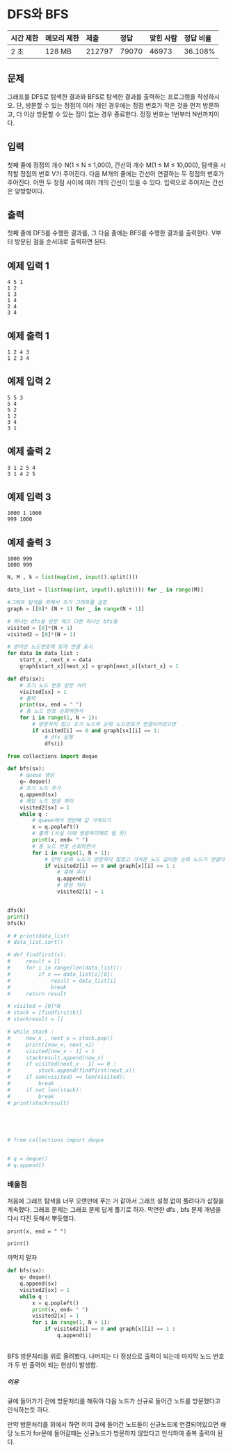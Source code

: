 # DFS와 BFS 

| 시간 제한 | 메모리 제한 | 제출   | 정답  | 맞힌 사람 | 정답 비율 |
| :-------- | :---------- | :----- | :---- | :-------- | :-------- |
| 2 초      | 128 MB      | 212797 | 79070 | 46973     | 36.108%   |

## 문제

그래프를 DFS로 탐색한 결과와 BFS로 탐색한 결과를 출력하는 프로그램을 작성하시오. 단, 방문할 수 있는 정점이 여러 개인 경우에는 정점 번호가 작은 것을 먼저 방문하고, 더 이상 방문할 수 있는 점이 없는 경우 종료한다. 정점 번호는 1번부터 N번까지이다.

## 입력

첫째 줄에 정점의 개수 N(1 ≤ N ≤ 1,000), 간선의 개수 M(1 ≤ M ≤ 10,000), 탐색을 시작할 정점의 번호 V가 주어진다. 다음 M개의 줄에는 간선이 연결하는 두 정점의 번호가 주어진다. 어떤 두 정점 사이에 여러 개의 간선이 있을 수 있다. 입력으로 주어지는 간선은 양방향이다.

## 출력

첫째 줄에 DFS를 수행한 결과를, 그 다음 줄에는 BFS를 수행한 결과를 출력한다. V부터 방문된 점을 순서대로 출력하면 된다.

## 예제 입력 1 

```
4 5 1
1 2
1 3
1 4
2 4
3 4
```

## 예제 출력 1 

```
1 2 4 3
1 2 3 4
```

## 예제 입력 2 

```
5 5 3
5 4
5 2
1 2
3 4
3 1
```

## 예제 출력 2 

```
3 1 2 5 4
3 1 4 2 5
```

## 예제 입력 3 

```
1000 1 1000
999 1000
```

## 예제 출력 3 

```
1000 999
1000 999
```



```python
N, M , k = list(map(int, input().split()))

data_list = [list(map(int, input().split())) for _ in range(M)]

#그래프 탐색을 위해서 초기 그래프를 설정
graph = [[0]* (N + 1) for _ in range(N + 1)]

# 하나는 dfs용 방문 체크 다른 하나는 bfs용
visited = [0]*(N + 1)
visited2 = [0]*(N + 1)

# 받아온 노드번호에 맞게 연결 표시
for data in data_list :
    start_x , next_x = data
    graph[start_x][next_x] = graph[next_x][start_x] = 1

def dfs(sx):
    # 초기 노드 번호 방문 처리
    visited[sx] = 1
    # 출력
    print(sx, end = " ")
    # 총 노드 번호 순회하면서 
    for i in range(1, N + 1):
        # 방문하지 않고 초기 노드와 순회 노드번호가 연결되어있으면
        if visited[i] == 0 and graph[sx][i] == 1:
            # dfs 실행
            dfs(i)

from collections import deque

def bfs(sx):
    # queue 생성
    q= deque()
    # 초기 노드 추가
    q.append(sx)
    # 해당 노드 방문 처리
    visited2[sx] = 1
    while q :
        # queue에서 첫번째 값 가져오기
        x = q.popleft()
        # 출력 (사실 이때 방문처리해도 될 듯)
        print(x, end= " ")
        # 총 노드 번호 순회하면서 
        for i in range(1, N + 1):
            # 만약 순회 노드가 방문하지 않았고 가져온 노드 값이랑 순회 노드가 연결이 되어있으면
            if visited2[i] == 0 and graph[x][i] == 1 :
                # 큐에 추가
                q.append(i)
                # 방문 처리
                visited2[i] = 1


dfs(k)
print()
bfs(k)

# # print(data_list)
# data_list.sort()

# def findfirst(x):
#     result = []
#     for i in range(len(data_list)):
#         if x == data_list[i][0]:
#             result = data_list[i]
#             break
#     return result

# visited = [0]*N
# stack = [findfirst(k)]
# stackresult = []

# while stack :
#     now_x , next_x = stack.pop()
#     print([now_x, next_x])
#     visited[now_x - 1] = 1
#     stackresult.append(now_x)
#     if visited[next_x - 1] == 0 :
#         stack.append(findfirst(next_x))
#     if sum(visited) == len(visited):
#         break
#     if not len(stack):
#         break
# print(stackresult)

    



# from collections import deque


# q = deque()
# q.append()
```

### 배울점

처음에 그래프 탐색을 너무 오랜만에 푸는 거 같아서 그래프 설정 없이 풀려다가 삽질을 계속했다. 그래프 문제는 그래프 문제 답게 풀기로 하자. 막연한 dfs , bfs 문제 개념을 다시 다진 듯해서 뿌듯했다.

``print(x, end = " ")``

``print()``

까먹지 말자

```python
def bfs(sx):
    q= deque()
    q.append(sx)
    visited2[sx] = 1
    while q :
        x = q.popleft()
        print(x, end= " ")
        visited2[x] = 1
        for i in range(1, N + 1):
            if visited2[i] == 0 and graph[x][i] == 1 :
                q.append(i)
                
```

BFS 방문처리를 위로 올려봤다. 나머지는 다 정상으로 출력이 되는데 마지막 노드 번호가 두 번 출력이 되는 현상이 발생함. 

##### 이유

큐에 들어가기 전에 방문처리를 해줘야 다음 노드가 신규로 들어간 노드를 방문했다고 인식하는듯 하다.

만약 방문처리를 위에서 하면 이미 큐에 들어간 노드들이 신규노드에 연결되어있으면 해당 노드가 for문에 들어갈때는 신규노드가 방문하지 않았다고 인식하여 중복 출력이 된다.